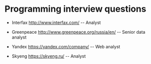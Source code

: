 # Programming interview questions

- Interfax http://www.interfax.com/
    -- Analyst    

- Greenpeace http://www.greenpeace.org/russia/en/
    -- Senior data analyst

- Yandex https://yandex.com/company/
    -- Web analyst

- Skyeng https://skyeng.ru/
    -- Analyst
